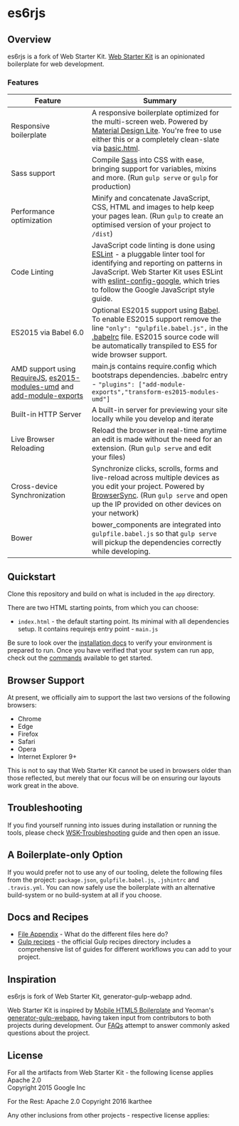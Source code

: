 # es6rjs

## Overview

es6rjs is a fork of Web Starter Kit.
[Web Starter Kit](https://developers.google.com/web/tools/starter-kit/) is an opinionated boilerplate for web development.

### Features

| Feature                                | Summary                                                                                                                                                                                                                                                     |
|----------------------------------------|-------------------------------------------------------------------------------------------------------------------------------------------------------------------------------------------------------------------------------------------------------------|
| Responsive boilerplate | A responsive boilerplate optimized for the multi-screen web. Powered by [Material Design Lite](http://getmdl.io).  You're free to use either this or a completely clean-slate  via [basic.html](https://github.com/google/web-starter-kit/blob/master/app/basic.html).                          |
| Sass support                           | Compile [Sass](http://sass-lang.com/) into CSS with ease, bringing support for variables, mixins and more. (Run `gulp serve` or `gulp` for production)                                                                                                      |
| Performance optimization               | Minify and concatenate JavaScript, CSS, HTML and images to help keep your pages lean. (Run `gulp` to create an optimised version of your project to `/dist`)                                                                                                |
| Code Linting               | JavaScript code linting is done using [ESLint](http://eslint.org) - a pluggable linter tool for identifying and reporting on patterns in JavaScript. Web Starter Kit uses ESLint with [eslint-config-google](https://github.com/google/eslint-config-google), which tries to follow the Google JavaScript style guide.                                                                                                |
| ES2015 via Babel 6.0                   | Optional ES2015 support using [Babel](https://babeljs.io/). To enable ES2015 support remove the line `"only": "gulpfile.babel.js",` in the [.babelrc](.babelrc) file. ES2015 source code will be automatically transpiled to ES5 for wide browser support.  |
| AMD support using [RequireJS](http://requirejs.org/), [es2015-modules-umd](http://babeljs.io/docs/plugins/transform-es2015-modules-umd/) and [add-module-exports](https://github.com/59naga/babel-plugin-add-module-exports) | main.js contains require.config which bootstraps dependencies. .babelrc entry - `"plugins": ["add-module-exports","transform-es2015-modules-umd"]` |
| Built-in HTTP Server                   | A built-in server for previewing your site locally while you develop and iterate                                                                                                                                                                            |
| Live Browser Reloading                 | Reload the browser in real-time anytime an edit is made without the need for an extension. (Run `gulp serve` and edit your files)                                                                                                                           |
| Cross-device Synchronization           | Synchronize clicks, scrolls, forms and live-reload across multiple devices as you edit your project. Powered by [BrowserSync](http://browsersync.io). (Run `gulp serve` and open up the IP provided on other devices on your network)                       |
| Bower |  bower_components are integrated into `gulpfile.babel.js` so that `gulp serve` will pickup the dependencies correctly while developing.  |

## Quickstart

Clone this repository and build on what is included in the `app` directory.

There are two HTML starting points, from which you can choose:

- `index.html` - the default starting point. Its minimal with all dependencies setup. It contains requirejs entry point - `main.js`

Be sure to look over the [installation docs](docs/install.md) to verify your environment is prepared to run.
Once you have verified that your system can run app, check out the [commands](docs/commands.md) available to get started.

## Browser Support

At present, we officially aim to support the last two versions of the following browsers:

* Chrome
* Edge
* Firefox
* Safari
* Opera
* Internet Explorer 9+

This is not to say that Web Starter Kit cannot be used in browsers older than those reflected, but merely that our focus will be on ensuring our layouts work great in the above.

## Troubleshooting

If you find yourself running into issues during installation or running the tools, please check  [WSK-Troubleshooting](https://github.com/google/web-starter-kit/wiki/Troubleshooting) guide and then open an issue.

## A Boilerplate-only Option

If you would prefer not to use any of our tooling, delete the following files from the project: `package.json`, `gulpfile.babel.js`, `.jshintrc` and `.travis.yml`. You can now safely use the boilerplate with an alternative build-system or no build-system at all if you choose.

## Docs and Recipes

* [File Appendix](https://github.com/google/web-starter-kit/blob/master/docs/file-appendix.md) - What do the different files here do?
* [Gulp recipes](https://github.com/gulpjs/gulp/tree/master/docs/recipes) - the official Gulp recipes directory includes a comprehensive list of guides for different workflows you can add to your project.

## Inspiration

es6rjs is fork of Web Starter Kit, generator-gulp-webapp adnd.

Web Starter Kit is inspired by [Mobile HTML5 Boilerplate](https://html5boilerplate.com/mobile/) and Yeoman's [generator-gulp-webapp](https://github.com/yeoman/generator-webapp), having taken input from contributors to both projects during development. Our [FAQs](https://github.com/google/web-starter-kit/wiki/FAQ) attempt to answer commonly asked questions about the project.

## License

For all the artifacts from Web Starter Kit - the following license applies
Apache 2.0  
Copyright 2015 Google Inc

For the Rest:
Apache 2.0
Copyright 2016 lkarthee

Any other inclusions from other projects - respective license applies:
